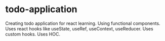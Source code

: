 # todo-application

Creating todo application for react learning. 
Using functional components.
Uses react hooks like useState, useRef, useContext, useReducer.
Uses custom hooks.
Uses HOC.
